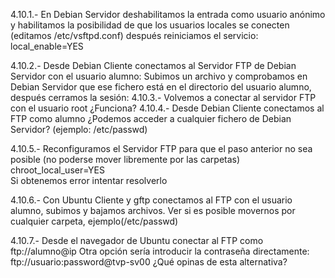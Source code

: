 4.10.1.- En Debian Servidor deshabilitamos la entrada como usuario anónimo y habilitamos
la posibilidad de que los usuarios locales se conecten (editamos /etc/vsftpd.conf) después
reiniciamos el servicio:	
local_enable=YES  

4.10.2.- Desde Debian Cliente conectamos al Servidor FTP de Debian Servidor con el usuario
alumno:	
Subimos un archivo y comprobamos en Debian Servidor que ese fichero
está en el directorio del usuario alumno, después cerramos la sesión:
4.10.3.- Volvemos a conectar al servidor FTP con el usuario root ¿Funciona?	
4.10.4.- Desde Debian Cliente conectamos al FTP como alumno
¿Podemos acceder a cualquier fichero de Debian Servidor? (ejemplo:
/etc/passwd)

4.10.5.- Reconfiguramos el Servidor FTP para que el paso anterior no sea posible (no
poderse mover libremente por las carpetas)	
	chroot_local_user=YES  
Si obtenemos error intentar resolverlo  

4.10.6.- Con Ubuntu Cliente y gftp conectamos al FTP con el usuario alumno, subimos y
bajamos archivos. Ver si es posible movernos por cualquier carpeta, ejemplo(/etc/passwd)	

4.10.7.- Desde el navegador de Ubuntu conectar al FTP como ftp://alumno@ip
Otra opción sería introducir la contraseña directamente:
ftp://usuario:password@tvp-sv00
¿Qué opinas de esta alternativa?

